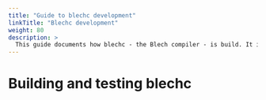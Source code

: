 ```yaml
---
title: "Guide to blechc development"
linkTitle: "Blechc development"
weight: 80
description: >
  This guide documents how blechc - the Blech compiler - is build. It is meant for documentation and as help for new contributors.
---
```

# Building and testing blechc
